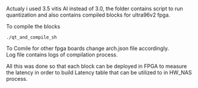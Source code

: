 Actualy i used 3.5 vitis AI instead of 3.0, the folder contains script to run quantization and also contains compiled blocks for ultra96v2 fpga. 

To compile the blocks 
```
./qt_and_compile_sh
```
To Comile for other fpga boards change arch.json file accordingly.  
Log file contains logs of compilation process.

All this was done so that each block can be deployed in FPGA to measure the latency in order to build Latency table that can be utilized to in HW_NAS process.
